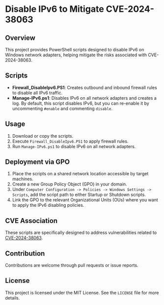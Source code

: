 # Disable IPv6 to Mitigate CVE-2024-38063

## Overview

This project provides PowerShell scripts designed to disable IPv6 on Windows network adapters, helping mitigate the risks associated with CVE-2024-38063.

## Scripts

- **Firewall_DisableIpv6.PS1**: Creates outbound and inbound firewall rules to disable all IPv6 traffic.
- **Manage-IPv6.ps1**: Disables IPv6 on all network adapters and creates a log. By default, this script disables IPv6, but you can re-enable it by uncommenting `#enable` and commenting `disable`.

## Usage

1. Download or copy the scripts.
2. Execute `Firewall_DisableIpv6.PS1` to apply firewall rules.
3. Run `Manage-IPv6.ps1` to disable IPv6 on all network adapters.

## Deployment via GPO

1. Place the scripts on a shared network location accessible by target machines.
2. Create a new Group Policy Object (GPO) in your domain.
3. Under `Computer Configuration -> Policies -> Windows Settings -> Scripts`, add the script path to either Startup or Shutdown scripts.
4. Link the GPO to the relevant Organizational Units (OUs) where you want to apply the IPv6 disabling policies.

## CVE Association

These scripts are specifically designed to address vulnerabilities related to [CVE-2024-38063](https://cve.mitre.org/cgi-bin/cvename.cgi?name=CVE-2024-38063).

## Contribution

Contributions are welcome through pull requests or issue reports.

## License

This project is licensed under the MIT License. See the `LICENSE` file for more details.
